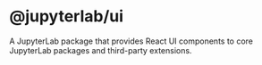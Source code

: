 # @jupyterlab/ui

A JupyterLab package that provides React UI components to core JupyterLab packages and third-party extensions.

